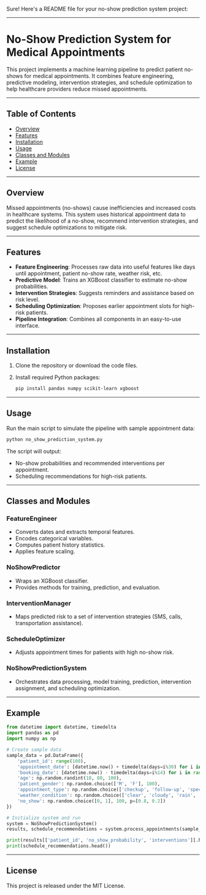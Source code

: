 Sure! Here's a README file for your no-show prediction system project:

---

# No-Show Prediction System for Medical Appointments

This project implements a machine learning pipeline to predict patient no-shows for medical appointments. It combines feature engineering, predictive modeling, intervention strategies, and schedule optimization to help healthcare providers reduce missed appointments.

---

## Table of Contents

* [Overview](#overview)
* [Features](#features)
* [Installation](#installation)
* [Usage](#usage)
* [Classes and Modules](#classes-and-modules)
* [Example](#example)
* [License](#license)

---

## Overview

Missed appointments (no-shows) cause inefficiencies and increased costs in healthcare systems. This system uses historical appointment data to predict the likelihood of a no-show, recommend intervention strategies, and suggest schedule optimizations to mitigate risk.

---

## Features

* **Feature Engineering**: Processes raw data into useful features like days until appointment, patient no-show rate, weather risk, etc.
* **Predictive Model**: Trains an XGBoost classifier to estimate no-show probabilities.
* **Intervention Strategies**: Suggests reminders and assistance based on risk level.
* **Scheduling Optimization**: Proposes earlier appointment slots for high-risk patients.
* **Pipeline Integration**: Combines all components in an easy-to-use interface.

---

## Installation

1. Clone the repository or download the code files.
2. Install required Python packages:

   ```bash
   pip install pandas numpy scikit-learn xgboost
   ```

---

## Usage

Run the main script to simulate the pipeline with sample appointment data:

```bash
python no_show_prediction_system.py
```

The script will output:

* No-show probabilities and recommended interventions per appointment.
* Scheduling recommendations for high-risk patients.

---

## Classes and Modules

### FeatureEngineer

* Converts dates and extracts temporal features.
* Encodes categorical variables.
* Computes patient history statistics.
* Applies feature scaling.

### NoShowPredictor

* Wraps an XGBoost classifier.
* Provides methods for training, prediction, and evaluation.

### InterventionManager

* Maps predicted risk to a set of intervention strategies (SMS, calls, transportation assistance).

### ScheduleOptimizer

* Adjusts appointment times for patients with high no-show risk.

### NoShowPredictionSystem

* Orchestrates data processing, model training, prediction, intervention assignment, and scheduling optimization.

---

## Example

```python
from datetime import datetime, timedelta
import pandas as pd
import numpy as np

# Create sample data
sample_data = pd.DataFrame({
    'patient_id': range(100),
    'appointment_date': [datetime.now() + timedelta(days=i%30) for i in range(100)],
    'booking_date': [datetime.now() - timedelta(days=i%14) for i in range(100)],
    'age': np.random.randint(18, 80, 100),
    'patient_gender': np.random.choice(['M', 'F'], 100),
    'appointment_type': np.random.choice(['checkup', 'follow-up', 'specialist'], 100),
    'weather_condition': np.random.choice(['clear', 'cloudy', 'rain', 'snow'], 100),
    'no_show': np.random.choice([0, 1], 100, p=[0.8, 0.2])
})

# Initialize system and run
system = NoShowPredictionSystem()
results, schedule_recommendations = system.process_appointments(sample_data)

print(results[['patient_id', 'no_show_probability', 'interventions']].head())
print(schedule_recommendations.head())
```

---

## License

This project is released under the MIT License.

